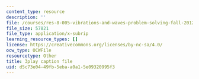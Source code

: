```yaml
---
content_type: resource
description: ''
file: /courses/res-8-005-vibrations-and-waves-problem-solving-fall-2012/d5c73e0449fb5ebaa0a15e09320995f3_U_C7xW_gCfI.vtt
file_size: 57821
file_type: application/x-subrip
learning_resource_types: []
license: https://creativecommons.org/licenses/by-nc-sa/4.0/
ocw_type: OCWFile
resourcetype: Other
title: 3play caption file
uid: d5c73e04-49fb-5eba-a0a1-5e09320995f3
---
```

